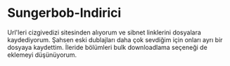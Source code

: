 # Sungerbob-Indirici
Url'leri cizgivedizi sitesinden alıyorum ve sibnet linklerini dosyalara kaydediyorum. Şahsen eski dublajları daha çok sevdiğim için onları ayrı bir dosyaya kaydettim. İleride bölümleri bulk downloadlama seçeneği de eklemeyi düşünüyorum.
